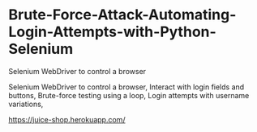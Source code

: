 # Brute-Force-Attack-Automating-Login-Attempts-with-Python-Selenium
Selenium WebDriver to control a browser

Selenium WebDriver to control a browser,
Interact with login fields and buttons,
Brute-force testing using a loop,
Login attempts with username variations,

https://juice-shop.herokuapp.com/
